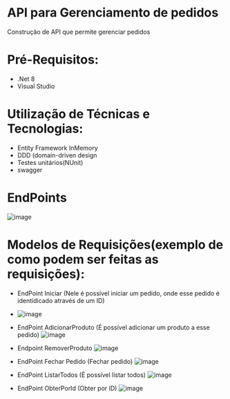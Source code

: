 # API para Gerenciamento de pedidos 

Construção de API que permite gerenciar pedidos

# Pré-Requisitos:
- .Net 8
- Visual Studio

# Utilização de Técnicas e Tecnologias:
- Entity Framework InMemory
- DDD (domain-driven design
- Testes unitários(NUnit)
- swagger

# EndPoints
![image](https://github.com/user-attachments/assets/02e690fd-a2e7-487a-9c57-bd1502daac46)

# Modelos de Requisições(exemplo de como podem ser feitas as requisições):

- EndPoint Iniciar (Nele é possível iniciar um pedido, onde esse pedido é identidicado através de um ID)
- ![image](https://github.com/user-attachments/assets/dbd53bcd-769c-4e52-88ed-88953d35801a)

- EndPoint AdicionarProduto (É possível adicionar um produto a esse pedido)
![image](https://github.com/user-attachments/assets/05da9da7-f83e-4311-a4e3-d0e4981ed3c5)

- Endpoint RemoverProduto 
![image](https://github.com/user-attachments/assets/722202d1-771f-4c11-9018-23253726d889)

- EndPoint Fechar Pedido (Fechar pedido)
![image](https://github.com/user-attachments/assets/7d76a4f1-1653-4d28-9d70-5f11cc87f550)

-  EndPoint ListarTodos (É possível listar todos)
![image](https://github.com/user-attachments/assets/d0e116d1-3a64-4db9-a167-639b2164ead4)

- EndPoint ObterPorId (Obter por ID)
![image](https://github.com/user-attachments/assets/ba326f6c-3bb0-44c7-8e82-6b0bf5ee3a64)




